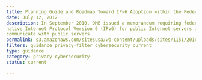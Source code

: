 ```yaml
---
title: Planning Guide and Roadmap Toward IPv6 Adoption within the Federal Government (2012)
date: July 12, 2012
description: In September 2010, OMB issued a memorandum requiring federal agencies to operationally deploy
native Internet Protocol Version 6 (IPv6) for public Internet servers and internal applications that
communicate with public servers.
permalink: s3.amazonaws.com/sitesusa/wp-content/uploads/sites/1151/2016/10/2012_IPv6_Roadmap_FINAL_20120712.pdf
filters: guidance privacy-filter cybersecurity current
type: guidance
category: privacy cybersecurity
status: current

---
```

